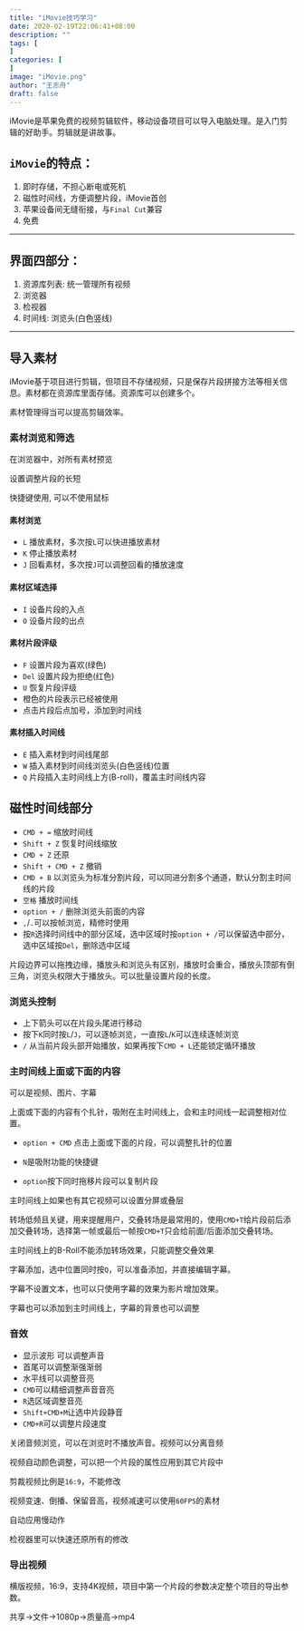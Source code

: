 ```yaml
---
title: "iMovie技巧学习"
date: 2020-02-19T22:06:41+08:00
description: ""
tags: [
]
categories: [
]
image: "iMovie.png"
author: "王志舟"
draft: false
---
```



iMovie是苹果免费的视频剪辑软件，移动设备项目可以导入电脑处理。是入门剪辑的好助手。剪辑就是讲故事。

## `iMovie`的特点：

1. 即时存储，不担心断电或死机
2. 磁性时间线，方便调整片段，iMovie首创
3. 苹果设备间无缝衔接，与`Final Cut`兼容
4. 免费

---

## 界面四部分：

1. 资源库列表: 统一管理所有视频
2. 浏览器
3. 检视器
4. 时间线: 浏览头(白色竖线)

---

## 导入素材

iMovie基于项目进行剪辑，但项目不存储视频，只是保存片段拼接方法等相关信息。素材都在资源库里面存储。资源库可以创建多个。

素材管理得当可以提高剪辑效率。

### 素材浏览和筛选

在浏览器中，对所有素材预览

设置调整片段的长短

快捷键使用, 可以不使用鼠标

#### 素材浏览

- `L` 播放素材，多次按`L`可以快进播放素材
- `K` 停止播放素材
- `J` 回看素材，多次按`J`可以调整回看的播放速度

#### 素材区域选择

- `I` 设备片段的入点
- `O` 设备片段的出点

#### 素材片段评级

- `F` 设置片段为喜欢(绿色)
- `Del` 设置片段为拒绝(红色)
- `U` 恢复片段评级
- 橙色的片段表示已经被使用
- 点击片段后点加号，添加到时间线

#### 素材插入时间线

- `E` 插入素材到时间线尾部
- `W` 插入素材到时间线浏览头(白色竖线)位置
- `Q` 片段插入主时间线上方(B-roll)，覆盖主时间线内容


## 磁性时间线部分

- `CMD + =` 缩放时间线
- `Shift + Z` 恢复时间线缩放
- `CMD + Z` 还原
- `Shift + CMD + Z` 撤销
- `CMD + B` 以浏览头为标准分割片段，可以同进分割多个通道，默认分割主时间线的片段
- `空格` 播放时间线
- `option + /` 删除浏览头前面的内容
- `,`/`.`可以按帧浏览，精修时使用
- 按`R`选择时间线中的部分区域，选中区域时按`option + /`可以保留选中部分，选中区域按`Del`，删除选中区域

片段边界可以拖拽边缘，播放头和浏览头有区别，播放时会重合，播放头顶部有倒三角，浏览头权限大于播放头。可以批量设置片段的长度。

### 浏览头控制

- 上下箭头可以在片段头尾进行移动
- 按下`K`同时按`L`/`J`，可以逐帧浏览，一直按`L`/`K`可以连续逐帧浏览
- `/` 从当前片段头部开始播放，如果再按下`CMD + L`还能锁定循环播放

### 主时间线上面或下面的内容

可以是视频、图片、字幕

上面或下面的内容有个扎针，吸附在主时间线上，会和主时间线一起调整相对位置。

- `option + CMD` 点击上面或下面的片段，可以调整扎针的位置

- `N`是吸附功能的快捷键
- `option`按下同时拖移片段可以复制片段


主时间线上如果也有其它视频可以设置分屏或叠层

转场低频且关键，用来提醒用户，交叠转场是最常用的，使用`CMD+T`给片段前后添加交叠转场，选择第一帧或最后一帧按`CMD+T`只会给前面/后面添加交叠转场。

主时间线上的B-Roll不能添加转场效果，只能调整交叠效果

字幕添加，选中位置同时按`Q`，可以准备添加，并直接编辑字幕。

字幕不设置文本，也可以只使用字幕的效果为影片增加效果。

字幕也可以添加到主时间线上，字幕的背景也可以调整

### 音效

- 显示波形 可以调整声音
- 首尾可以调整渐强渐弱
- 水平线可以调整音亮
- `CMD`可以精细调整声音音亮
- `R`选区域调整音亮
- `Shift+CMD+M`让选中片段静音
- `CMD+R`可以调整片段速度

关闭音频浏览，可以在浏览时不播放声音。视频可以分离音频

视频自动颜色调整，可以把一个片段的属性应用到其它片段中

剪裁视频比例是`16:9`，不能修改

视频变速、倒播、保留音高，视频减速可以使用`60FPS`的素材

自动应用慢动作

检视器里可以快速还原所有的修改

### 导出视频

横版视频，16:9，支持4K视频，项目中第一个片段的参数决定整个项目的导出参数。

共享->文件->1080p->质量高->mp4











